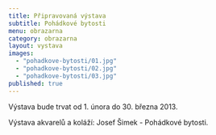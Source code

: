 ```yaml
---
title: Připravovaná výstava
subtitle: Pohádkové bytosti
menu: obrazarna
category: obrazarna
layout: vystava
images:
  - "pohadkove-bytosti/01.jpg"
  - "pohadkove-bytosti/02.jpg"
  - "pohadkove-bytosti/03.jpg"
published: true
---
```

Výstava bude trvat od 1. února do 30. března 2013.

Výstava akvarelů a koláží: Josef Šimek - Pohádkové bytosti.
